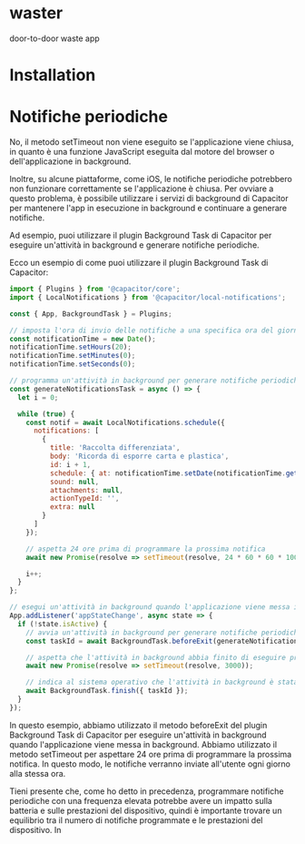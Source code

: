 # waster
 door-to-door waste app

# Installation

# Notifiche periodiche

No, il metodo setTimeout non viene eseguito se l'applicazione viene chiusa, in quanto è una funzione JavaScript eseguita dal motore del browser o dell'applicazione in background.

Inoltre, su alcune piattaforme, come iOS, le notifiche periodiche potrebbero non funzionare correttamente se l'applicazione è chiusa. Per ovviare a questo problema, è possibile utilizzare i servizi di background di Capacitor per mantenere l'app in esecuzione in background e continuare a generare notifiche.

Ad esempio, puoi utilizzare il plugin Background Task di Capacitor per eseguire un'attività in background e generare notifiche periodiche.

Ecco un esempio di come puoi utilizzare il plugin Background Task di Capacitor:

```js
import { Plugins } from '@capacitor/core';
import { LocalNotifications } from '@capacitor/local-notifications';

const { App, BackgroundTask } = Plugins;

// imposta l'ora di invio delle notifiche a una specifica ora del giorno
const notificationTime = new Date();
notificationTime.setHours(20);
notificationTime.setMinutes(0);
notificationTime.setSeconds(0);

// programma un'attività in background per generare notifiche periodiche
const generateNotificationsTask = async () => {
  let i = 0;

  while (true) {
    const notif = await LocalNotifications.schedule({
      notifications: [
        {
          title: 'Raccolta differenziata',
          body: 'Ricorda di esporre carta e plastica',
          id: i + 1,
          schedule: { at: notificationTime.setDate(notificationTime.getDate() + 1) },
          sound: null,
          attachments: null,
          actionTypeId: '',
          extra: null
        }
      ]
    });

    // aspetta 24 ore prima di programmare la prossima notifica
    await new Promise(resolve => setTimeout(resolve, 24 * 60 * 60 * 1000));

    i++;
  }
};

// esegui un'attività in background quando l'applicazione viene messa in background
App.addListener('appStateChange', async state => {
  if (!state.isActive) {
    // avvia un'attività in background per generare notifiche periodiche
    const taskId = await BackgroundTask.beforeExit(generateNotificationsTask);

    // aspetta che l'attività in background abbia finito di eseguire prima di chiudere l'applicazione
    await new Promise(resolve => setTimeout(resolve, 3000));

    // indica al sistema operativo che l'attività in background è stata completata
    await BackgroundTask.finish({ taskId });
  }
});

```
In questo esempio, abbiamo utilizzato il metodo beforeExit del plugin Background Task di Capacitor per eseguire un'attività in background quando l'applicazione viene messa in background. Abbiamo utilizzato il metodo setTimeout per aspettare 24 ore prima di programmare la prossima notifica. In questo modo, le notifiche verranno inviate all'utente ogni giorno alla stessa ora.

Tieni presente che, come ho detto in precedenza, programmare notifiche periodiche con una frequenza elevata potrebbe avere un impatto sulla batteria e sulle prestazioni del dispositivo, quindi è importante trovare un equilibrio tra il numero di notifiche programmate e le prestazioni del dispositivo. In
